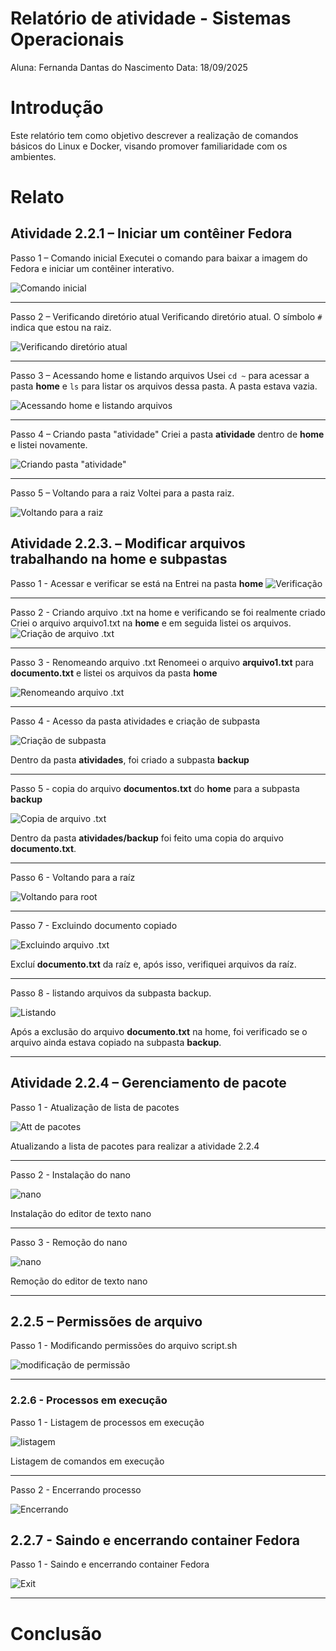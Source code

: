 # Relatório de atividade - Sistemas Operacionais

Aluna: Fernanda Dantas do Nascimento
Data: 18/09/2025

# Introdução

Este relatório tem como objetivo descrever a realização de comandos básicos do Linux e Docker, visando promover familiaridade com os ambientes.

# Relato

## Atividade 2.2.1 – Iniciar um contêiner Fedora

Passo 1 – Comando inicial
Executei o comando para baixar a imagem do Fedora e iniciar um contêiner interativo.

![Comando inicial](imagens/image1.png)

---

Passo 2 – Verificando diretório atual
Verificando diretório atual. O símbolo `#` indica que estou na raiz.

![Verificando diretório atual](imagens/image2.png)

---

Passo 3 – Acessando home e listando arquivos
Usei `cd ~` para acessar a pasta **home** e `ls` para listar os arquivos dessa pasta. A pasta estava vazia.

![Acessando home e listando arquivos](imagens/image3.png)

---

Passo 4 – Criando pasta "atividade"
Criei a pasta **atividade** dentro de **home** e listei novamente.

![Criando pasta "atividade"](imagens/image4.png)

---

Passo 5 – Voltando para a raiz
Voltei para a pasta raiz.

![Voltando para a raiz](imagens/image5.png)

## Atividade 2.2.3. – Modificar arquivos trabalhando na home e subpastas

Passo 1 - Acessar e verificar se está na 
Entrei na pasta **home**
![Verificação](imagens/image6.png)

---

Passo 2 - Criando arquivo .txt na home e verificando se foi realmente criado
Criei o arquivo arquivo1.txt na **home** e em seguida listei os arquivos.
![Criação de arquivo .txt](imagens/image7.png)

---

Passo 3 - Renomeando arquivo .txt
Renomeei o arquivo **arquivo1.txt** para **documento.txt** e listei os arquivos da pasta **home**

![Renomeando arquivo .txt](imagens/image8.png)

---

Passo 4 - Acesso da pasta atividades e criação de subpasta

![Criação de subpasta](imagens/image9.png)

Dentro da pasta **atividades**, foi criado a subpasta **backup**

---

Passo 5 - copia do arquivo **documentos.txt** do **home** para a subpasta **backup**

![Copia de arquivo .txt](imagens/image10.png)

Dentro da pasta **atividades/backup** foi feito uma copia do arquivo **documento.txt**.

---

Passo 6 - Voltando para a raíz

![Voltando para root](imagens/image11.png)

---

Passo 7 - Excluindo documento copiado

![Excluindo arquivo .txt](imagens/image12.png)

Excluí **documento.txt** da raíz e, após isso, verifiquei arquivos da raíz.

---

Passo 8 - listando arquivos da subpasta backup.

![Listando](imagens/image13.png)

Após a exclusão do arquivo **documento.txt** na home, foi verificado se o arquivo ainda estava copiado na subpasta **backup**.

---

## Atividade 2.2.4 – Gerenciamento de pacote

Passo 1 - Atualização de lista de pacotes

![Att de pacotes](imagens/image14.png)

Atualizando a lista de pacotes para realizar a atividade 2.2.4

---

Passo 2 - Instalação do nano

![nano](imagens/image15.png)

Instalação do editor de texto nano

---

Passo 3 - Remoção do nano

![nano](imagens/image16.png)

Remoção do editor de texto nano

--- 


## 2.2.5 – Permissões de arquivo


Passo 1 - Modificando permissões do arquivo script.sh

![modificação de permissão](imagens/image17.png)

---

### 2.2.6 - Processos em execução

Passo 1 - Listagem de processos em execução

![listagem](imagens/image18.png)

Listagem de comandos em execução

---


Passo 2 - Encerrando processo 

![Encerrando](imagens/image19.png)


## 2.2.7 - Saindo e encerrando container Fedora

Passo 1 - Saindo e encerrando container Fedora

![Exit](imagens/image20.png)

---

# Conclusão

